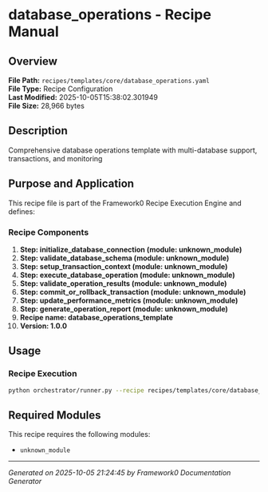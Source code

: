# database_operations - Recipe Manual

## Overview
**File Path:** `recipes/templates/core/database_operations.yaml`  
**File Type:** Recipe Configuration  
**Last Modified:** 2025-10-05T15:38:02.301949  
**File Size:** 28,966 bytes  

## Description
Comprehensive database operations template with multi-database support, transactions, and monitoring

## Purpose and Application
This recipe file is part of the Framework0 Recipe Execution Engine and defines:

### Recipe Components
1. **Step: initialize_database_connection (module: unknown_module)**
2. **Step: validate_database_schema (module: unknown_module)**
3. **Step: setup_transaction_context (module: unknown_module)**
4. **Step: execute_database_operation (module: unknown_module)**
5. **Step: validate_operation_results (module: unknown_module)**
6. **Step: commit_or_rollback_transaction (module: unknown_module)**
7. **Step: update_performance_metrics (module: unknown_module)**
8. **Step: generate_operation_report (module: unknown_module)**
9. **Recipe name: database_operations_template**
10. **Version: 1.0.0**

## Usage

### Recipe Execution
```bash
python orchestrator/runner.py --recipe recipes/templates/core/database_operations.yaml
```


## Required Modules

This recipe requires the following modules:

- `unknown_module`


---
*Generated on 2025-10-05 21:24:45 by Framework0 Documentation Generator*
